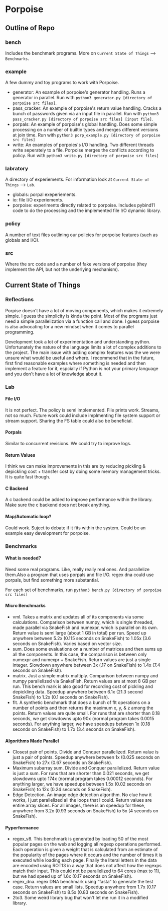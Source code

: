 # Porpoise

## Outline of Repo

### bench
Includes the benchmark programs. More on `Current State of Things` --> `Benchmarks`.

### example
A few dummy and toy programs to work with Porpoise.

- generator: An example of porpoise's generator handling. Runs a generator in parallel. Run with `python3 generator.py [directory of porpoise src files]`.
- pass_cracker: An example of porpoise's return value handling. Cracks a bunch of passwords given via an input file in parallel. Run with `python3 pass_cracker.py [directory of porpoise src files] [input file]`.
- porpals: An example of porpoise's global handling. Does some simple processing on a number of builtin types and merges different versions at join time. Run with `python3 porp_example.py [directory of porpoise src files]`
- write: An examples of porpoies's I/O handling. Two different threads write seperately to a file. Porpoise merges the conflicts according to policy. Run with `python3 write.py [directory of porpoise src files]`


### labratory
A directory of experiements. For information look at `Current State of Things` --> `Lab`.
- globals: porpal exeperiements.
- io: file I/O experiements.
- porpoise: experiments directly related to porpoise. Includes pybind11 code to do the processing and the implemented file I/O dynamic library.

### policy
A number of text files outlining our policies for porpoise features (such as globals and I/O).

### src
Where the src code and a number of fake versions of porpoise (they implement the API, but not the underlying mechanism).

## Current State of Things

### Reflections
Porpise doesn't have a lot of moving components, which makes it extremely simple. I guess the simplicity is kinda the point. Most of the programs just need a simple parallelization via a function call and done. I guess porpoise is also advocating for a new mindset when it comes to parallel programming.

Development took a lot of experimentation and understanding python. Unfortunately the nature of the language limits a lot of complex additions to the project. The main issue with adding complex features was the we were unsure what would be useful and where. I recommend that in the future, first find reasonable examples where something is needed and then implement a feature for it, espcially if Python is not your primary language and you don't have a lot of knowledge about it.

### Lab

#### File I/O
It is not perfect. The policy is semi implemented. File prints work. Streams, not so much. Future work could include implmenting file system support or stream support. Sharing the FS table could also be beneficial.

#### Porpals
Similar to concurrent revisions. We could try to improve logs.

#### Return Values
I think we can make improvements in this are by reducing pickling & depickling cost + transfer cost by doing some memory management tricks. It is quite fast though.

#### C Backend
A c backend could be added to improve performance within the library. Make sure the c backend does not break anything.

#### Map/Automatic loop?
Could work. Suject to debate if it fits within the system. Could be an example easy development for porpoise.

### Benchmarks

#### What is needed?
Need some real programs. Like, really really real ones. And parallelize them.Also a program that uses porpals and file I/O. regex dna could use porpals, but find something more substantial.

For each set of benchmarks, run `python3 bench.py [directory of porpoise src files]`

#### Micro Benchmarks
- vml. Takes a matrix and updates all of its components via some calculations. Comparison between numpy, which is single threaded, made parallel via SnakeFish and numexpr, which is parallel on its own. Return value is semi large (about 1 GB in total) per run. Speed up anywhere between 5.2x (0.115 seconds on SnakeFish) to 1.05x (3.6 seconds on SnakeFish). Varies based on vector size.
- sum. Does some evaluations on a number of matrices and then sums up all the components. In this case, the comparison is between only numexpr and numexpr + SnakeFish. Return values are just a single integer. Slowdown anywhere between 3x (.17 on SnakeFish) to 1.4x (7.4 seconds on SnakeFIsh).
- matrix. Just a simple matrix multiply. Comparison between numpy and numpy parallelized via SnakeFish. Return values are at most 8 GB per run. This bench mark is also good for recording cost of pickling and depickling data. Speedup anywhere between 6.1x (21.3 second SnakeFish) to 1.2x (0.1 seconds on SnakeFish).
- flt. A synthetic benchmark that does a bunch of flt operations on a number of points and then returns the maximum x, y, & z among the points. Return values are quite small. For runs that are shorter than 0.18 seconds, we get slowdowns upto 90x (normal program takes 0.0015 seconds). For anything larger, we have speedups between 1x (0.18 seconds on SnakeFish) to 1.7x (3.4 seconds on SnakeFish).

#### Algorithms Made Parallel

- Closest pair of points. Divide and Conquer parallelized. Return value is just a pair of points. Speedup anywhere between 1x (0.025 seconds on SnakeFish) to 27x (0.67 seconds on SnakeFish).
- Maximum subarray sum. Divide and Conquer parallelized. Return value is just a sum. For runs that are shorter than 0.021 seconds, we get slowdowns upto 174x (normal program takes 0.00012 seconds). For anything larger, we have speedups between 1.5x (0.02 seconds on SnakeFish) to 12x (0.24 seconds on SnakeFish).
- Edge Detection. An image edge detection algorithm. No clue how it works, I just parallelized all the loops that I could. Return values are entire array slices. For all images, there is an speedup for these, anywhere from 3.2x (0.93 seconds on SnakeFish) to 5x (4 seconds on SnakeFish).


#### Pyperformance

- regex_v8. This benchmark is generated by loading 50 of the most popular pages on the web and logging all regexp operations performed. Each operation is given a weight that is calculated from an estimate of the popularity of the pages where it occurs and the number of times it is executed while loading each page. Finally the literal letters in the data are encoded using ROT13 in a way that does not affect how the regexps match their input. This could not be parallelized to 64 cores (max to 11), but we had speed up of 1.6x (0.17 seconds on SnakeFish).
- regex_dna. regex DNA benchmark using “fasta” to generate the test case. Return values are small lists. Speedup anywhere from 1.7x (0.17 seconds on SnakeFish) to 8.5x (0.83 seconds on SnakeFish).
- 2to3. Some weird library bug that won't let me run it in a modified library.
